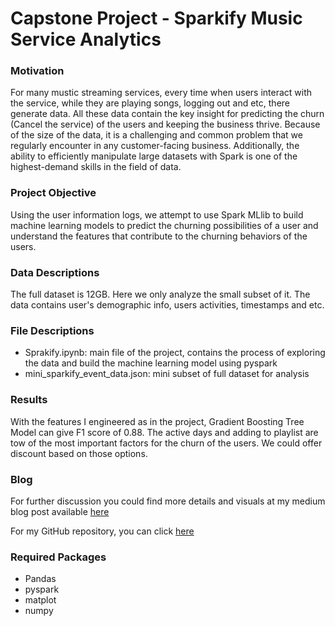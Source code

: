 # Capstone Project - Sparkify Music Service Analytics

### Motivation

For many mustic streaming services, every time when users interact with the service, while they are playing songs, logging out and etc, there generate data. All these data contain the key insight for predicting the churn (Cancel the service) of the users and keeping the business thrive. Because of the size of the data, it is a challenging and common problem that we regularly encounter in any customer-facing business. Additionally, the ability to efficiently manipulate large datasets with Spark is one of the highest-demand skills in the field of data.

### Project Objective

Using the user information logs, we attempt to use Spark MLlib to build machine learning models to predict the churning possibilities of a user and understand the features that contribute to the churning behaviors of the users.

### Data Descriptions

The full dataset is 12GB. Here we only analyze the small subset of it. The data contains user's demographic info, users activities, timestamps and etc. 

### File Descriptions

- Sprakify.ipynb: main file of the project, contains the process of exploring the data and build the machine learning model using pyspark
- mini_sparkify_event_data.json: mini subset of full dataset for analysis

### Results

With the features I engineered as in the project, Gradient Boosting Tree Model can give F1 score of 0.88. The active days and adding to playlist are tow of the most important factors for the churn of the users. We could offer discount based on those options.


### Blog

For further discussion you could find more details and visuals at my medium blog post available [here](https://medium.com/@jessie.sssy/understanding-customer-churning-abd6525d61c5)

For my GitHub repository, you can click [here](https://github.com/huizishao/Udacity_DataScientist_Nanodegree)

### Required Packages

* Pandas
* pyspark
* matplot
* numpy
